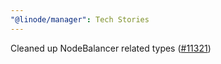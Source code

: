 ```yaml
---
"@linode/manager": Tech Stories
---
```


Cleaned up NodeBalancer related types ([#11321](https://github.com/linode/manager/pull/11321))
